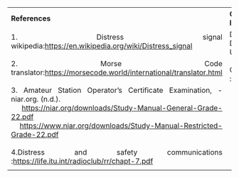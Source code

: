 <!-- Add resources referred for content and simulation development and further reading materials.
Mention about only the important references -->
<table style="text-align: justify;">
<tr style="background-color: transparent;">
  <th>References</th>
    <th>Contributors list</th>
  </tr>
  <tr style="background-color: transparent;">
  <td>
    1. Distress signal wikipedia:<a href="https://en.wikipedia.org/wiki/Distress_signal">https://en.wikipedia.org/wiki/Distress_signal</a></br></br>
    2. Morse Code translator:<a href="https://morsecode.world/international/translator.html">https://morsecode.world/international/translator.html</a></br></br>
    3. Amateur Station Operator’s Certificate Examination, - niar.org. (n.d.).<br> 
    	 &nbsp;&nbsp;&nbsp; <a href="https://niar.org/downloads/Study-Manual-General-Grade-22.pdf">https://niar.org/downloads/Study-Manual-General-Grade-22.pdf</a> <br>
      &nbsp;&nbsp;&nbsp; <a href="https://www.niar.org/downloads/Study-Manual-Restricted-Grade-22.pdf">https://www.niar.org/downloads/Study-Manual-Restricted-Grade-22.pdf</a>
</br></br>
    4.Distress and safety communications :<a href="https://life.itu.int/radioclub/rr/chapt-7.pdf">https://life.itu.int/radioclub/rr/chapt-7.pdf</td>
    <td>Developer : Dr. Pruthviraj U | NITK</br></br>
    Contributors :
    <ul style="list-style-type: none;">
      <li>Varun | NITK</li>
      <li>Anusha B Salian | NITK</li>
      <li>Shradha shetty | NITK</li>
    </ul></td>
  </tr>
</table>